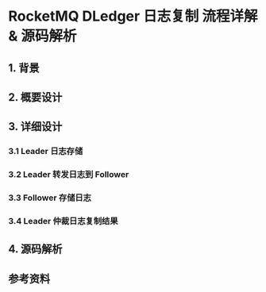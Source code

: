 # RocketMQ DLedger 日志复制 流程详解 & 源码解析

## 1. 背景

## 2. 概要设计

## 3. 详细设计

### 3.1 Leader 日志存储

### 3.2 Leader 转发日志到 Follower

### 3.3 Follower 存储日志

### 3.4 Leader 仲裁日志复制结果

## 4. 源码解析

## 参考资料